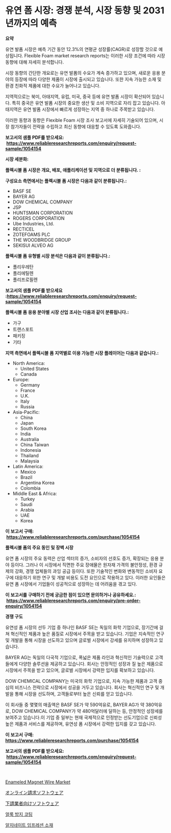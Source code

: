 <p><h1>유연 폼 시장: 경쟁 분석, 시장 동향 및 2031년까지의 예측</h1></p><p><strong>요약</strong></p>
<p><p>유연 발폼 시장은 예측 기간 동안 12.3%의 연평균 성장률(CAGR)로 성장할 것으로 예상됩니다.  Flexible Foam market research reports는 이러한 시장 조건에 따라 시장 동향에 대해 자세히 분석합니다.</p><p>시장 동향의 간단한 개요로는 유연 발폼의 수요가 계속 증가하고 있으며, 새로운 응용 분야의 등장에 따라 다양한 제품이 시장에 출시되고 있습니다. 또한 지속 가능한 소재 및 환경 친화적 제품에 대한 수요가 늘어나고 있습니다.</p><p>지역적으로는 북미, 아태지역, 유럽, 미국, 중국 등에 유연 발폼 시장이 확산되어 있습니다. 특히 중국은 유연 발폼 시장의 중요한 생산 및 소비 지역으로 자리 잡고 있습니다. 아태지역은 유연 발폼 시장에서 빠르게 성장하는 지역 중 하나로 주목받고 있습니다.</p><p>이러한 동향과 동향은 Flexible Foam 시장 조사 보고서에 자세히 기술되어 있으며, 시장 참가자들이 전략을 수립하고 최신 동향에 대응할 수 있도록 도와줍니다.</p></p>
<p><strong>보고서의 샘플 PDF를 받으세요: &nbsp;<a href="https://www.reliableresearchreports.com/enquiry/request-sample/1054154">https://www.reliableresearchreports.com/enquiry/request-sample/1054154</a></strong></p>
<p><strong>시장 세분화:</strong></p>
<p><strong> 플렉시블 폼 시장은 개요, 배포, 애플리케이션 및 지역으로 더 분류됩니다. :</strong></p>
<p><strong>구성요소 측면에서는 플렉시블 폼 시장은 다음과 같이 분류됩니다.:</strong></p>
<p><ul><li>BASF SE</li><li>BAYER AG</li><li>DOW CHEMICAL COMPANY</li><li>JSP</li><li>HUNTSMAN CORPORATION</li><li>ROGERS CORPORATION</li><li>Ube Industries, Ltd.</li><li>RECTICEL</li><li>ZOTEFOAMS PLC</li><li>THE WOODBRIDGE GROUP</li><li>SEKISUI ALVEO AG</li></ul></p>
<p><strong> 플렉시블 폼 유형별 시장 분석은 다음과 같이 분류됩니다.:</strong></p>
<p><ul><li>폴리우레탄</li><li>폴리에틸렌</li><li>폴리프로필렌</li></ul></p>
<p><strong>보고서의 샘플 PDF를 받으세요 :<a href="https://www.reliableresearchreports.com/enquiry/request-sample/1054154">https://www.reliableresearchreports.com/enquiry/request-sample/1054154</a></strong></p>
<p><strong> 플렉시블 폼 응용 분야별 시장 산업 조사는 다음과 같이 분류됩니다.:</strong></p>
<p><ul><li>가구</li><li>트랜스포트</li><li>패키징</li><li>기타</li></ul></p>
<p><strong>지역 측면에서 플렉시블 폼 지역별로 이용 가능한 시장 플레이어는 다음과 같습니다.:</strong></p>
<p><ul>
    <li>
        North America:
        <ul>
            <li>United States</li>
            <li>Canada</li>
        </ul>
    </li>
    <li>
        Europe:
        <ul>
            <li>Germany</li>
            <li>France</li>
            <li>U.K.</li>
            <li>Italy</li>
            <li>Russia</li>
        </ul>
    </li>
    <li>
        Asia-Pacific:
        <ul>
            <li>China</li>
            <li>Japan</li>
            <li>South Korea</li>
            <li>India</li>
            <li>Australia</li>
            <li>China Taiwan</li>
            <li>Indonesia</li>
            <li>Thailand</li>
            <li>Malaysia</li>
        </ul>
    </li>
    <li>
        Latin America:
        <ul>
            <li>Mexico</li>
            <li>Brazil</li>
            <li>Argentina Korea</li>
            <li>Colombia</li>
        </ul>
    </li>
    <li>
        Middle East & Africa:
        <ul>
            <li>Turkey</li>
            <li>Saudi</li>
            <li>Arabia</li>
            <li>UAE</li>
            <li>Korea</li>
        </ul>
    </li>
    </ul></p>
<p><strong>이 보고서 구매: &nbsp;<a href="https://www.reliableresearchreports.com/purchase/1054154">https://www.reliableresearchreports.com/purchase/1054154</a></strong></p>
<p><strong>플렉시블 폼의 주요 동인 및 장벽 시장</strong></p>
<p><p>유연 폼 시장의 주요 동력은 산업 섹터의 증가, 소비자의 선호도 증가, 확장되는 응용 분야 등이다. 그러나 이 시장에서 직면한 주요 장애물은 원자재 가격의 불안정성, 환경 규제의 강화, 경쟁 업체들의 과잉 공급 등이다. 또한 기술적인 변화와 변동적인 소비자 요구에 대응하기 위한 연구 및 개발 비용도 도전 요인으로 작용하고 있다. 이러한 요인들은 유연 폼 시장에서 기업들이 성공적으로 성장하는 데 어려움을 겪고 있다.</p></p>
<p><strong>이 보고서를 구매하기 전에 궁금한 점이 있으면 문의하거나 공유하세요.: &nbsp;<a href="https://www.reliableresearchreports.com/enquiry/pre-order-enquiry/1054154">https://www.reliableresearchreports.com/enquiry/pre-order-enquiry/1054154</a></strong></p>
<p><strong>경쟁 구도</strong></p>
<p><p>유연성 폼 시장의 선두 기업 중 하나인 BASF SE는 독일의 화학 기업으로, 장기간에 걸쳐 혁신적인 제품과 높은 품질로 시장에서 주목을 받고 있습니다. 기업은 지속적인 연구 및 개발을 통해 시장을 선도하고 있으며 글로벌 시장에서 강세를 유지하며 성장하고 있습니다.</p><p>BAYER AG는 독일의 다국적 기업으로, 폭넓은 제품 라인과 혁신적인 기술력으로 고객들에게 다양한 솔루션을 제공하고 있습니다. 회사는 안정적인 성장과 질 높은 제품으로 시장에서 주목을 받고 있으며, 글로벌 시장에서 강력한 입지를 확보하고 있습니다.</p><p>DOW CHEMICAL COMPANY는 미국의 화학 기업으로, 지속 가능한 제품과 고객 중심의 비즈니스 전략으로 시장에서 성공을 거두고 있습니다. 회사는 혁신적인 연구 및 개발을 통해 시장을 선도하며, 고객들로부터 높은 신뢰를 얻고 있습니다. </p><p>이 회사들 중 몇몇의 매출액은 BASF SE가 약 590억유로, BAYER AG가 약 380억유로, DOW CHEMICAL COMPANY가 약 480억달러에 달하는 등, 안정적인 성장세를 보여주고 있습니다.이 기업 중 일부는 현재 국제적으로 인정받는 선도기업으로 신뢰성 높은 제품과 서비스를 제공하며, 유연성 폼 시장에서 강력한 입지를 갖고 있습니다.</p></p>
<p><strong>이 보고서 구매: &nbsp; <a href="https://www.reliableresearchreports.com/purchase/1054154">https://www.reliableresearchreports.com/purchase/1054154</a></strong></p>
<p><strong>보고서의 샘플 PDF를 받으세요: &nbsp;<a href="https://www.reliableresearchreports.com/enquiry/request-sample/1054154">https://www.reliableresearchreports.com/enquiry/request-sample/1054154</a></strong><strong></strong></p>
<p>&nbsp;</p>
<p><p><a href="https://issuu.com/reportprime-2/docs/enameled-magnet-wire-market-size-2030.pptx">Enameled Magnet Wire Market</a></p><p><a href="https://medium.com/@rodhoppe07/%E3%82%AA%E3%83%B3%E3%83%A9%E3%82%A4%E3%83%B3%E8%AB%8B%E6%B1%82%E3%82%BD%E3%83%95%E3%83%88%E3%82%A6%E3%82%A7%E3%82%A2%E5%B8%82%E5%A0%B4%E5%B1%95%E6%9C%9B-%E6%A5%AD%E7%95%8C%E6%A6%82%E8%A6%81%E3%81%A8%E4%BA%88%E6%B8%AC-2024%E5%B9%B4%E3%81%8B%E3%82%892031%E5%B9%B4-d88963da1a1e">オンライン請求ソフトウェア</a></p><p><a href="https://medium.com/@rudysimonis2023/%E3%82%B5%E3%83%96%E3%82%B3%E3%83%B3%E3%83%88%E3%83%A9%E3%82%AF%E3%82%BF%E3%83%BC%E3%82%BD%E3%83%95%E3%83%88%E3%82%A6%E3%82%A7%E3%82%A2%E5%B8%82%E5%A0%B4%E3%83%AC%E3%83%9D%E3%83%BC%E3%83%88%E3%81%AF-%E3%81%93%E3%81%AE%E5%B8%82%E5%A0%B4%E3%81%AE%E6%9C%80%E6%96%B0%E3%83%88%E3%83%AC%E3%83%B3%E3%83%89%E3%81%A8%E6%88%90%E9%95%B7%E3%81%AE%E6%A9%9F%E4%BC%9A%E3%82%92%E6%98%8E%E3%82%89%E3%81%8B%E3%81%AB%E3%81%97%E3%81%A6%E3%81%84%E3%81%BE%E3%81%99-e714c47952f6">下請業者向けソフトウェア</a></p><p><a href="https://github.com/vsoq0zknh59/Market-Research-Report-List-1/blob/main/8837754191811.md">얼룩 방지 코팅</a></p><p><a href="https://medium.com/@jerrodhilll68/%EC%95%8C%EA%B8%B0%EB%84%A4%EC%9D%B4%ED%8A%B8-%EC%9D%B8%EC%83%81-%EC%9E%AC%EB%A3%8C-%EC%8B%9C%EC%9E%A5-%EC%84%B1%EA%B3%B5%EC%A0%81%EC%9D%B8-%EB%B9%84%EC%A6%88%EB%8B%88%EC%8A%A4-%EC%A0%84%EB%9E%B5%EC%9D%98-%EC%97%B4%EC%87%A0-2031%EB%85%84%EA%B9%8C%EC%A7%80-%EC%98%88%EC%B8%A1-8774eead382c">알지네이트 임프레션 소재</a></p></p>